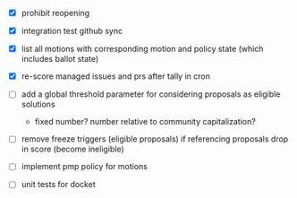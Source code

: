 - [x] prohibit reopening
- [x] integration test github sync
- [x] list all motions with corresponding motion and policy state (which includes ballot state)
- [x] re-score managed issues and prs after tally in cron


- [ ] add a global threshold parameter for considering proposals as eligible solutions
  - fixed number? number relative to community capitalization?
- [ ] remove freeze triggers (eligible proposals) if referencing proposals drop in score (become ineligible)


- [ ] implement pmp policy for motions


- [ ] unit tests for docket
